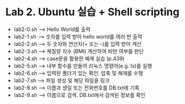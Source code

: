 # Lab 2. Ubuntu 실습 + Shell scripting

- lab2-0.sh --> Hello World를 출력
- lab2-1.sh --> 숫자를 입력 받아 hello world를 여러 번 출력
- lab2-2.sh --> 두 숫자와 연산자(+ 또는 -)를 입력 받아 계산
- lab2-3.sh --> 체질량 지수 (BMI) 계산하여 비만 여부를 판단
- lab2-4.sh --> case문을 활용한 예제 실습 (p.439)
- lab2-5.sh --> 내부 함수를 만들어 리눅스 명령어(e.g. ls)를 실행
- lab2-6.sh --> 입력된 폴더가 있는 확인. 압축 및 해제를 수행
- lab2-7.sh --> 파일 생성 및 해당 파일을 링크
- lab2-8.sh --> 이름과 생일 또는 전화번호를 DB.txt에 기록
- lab2-9.sh --> 이름으로 검색. DB.txt에서 검색된 정보를 확인